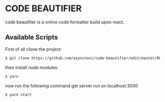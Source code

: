# CODE BEAUTIFIER
code beautifier is a online code formatter build upon react.

## Available Scripts

First of all clone the project:
```bash
$ git clone https://github.com/asyncnavi/code-beautifier/edit/master/README.md
```
then install node modules:
```bash
$ yarn
```
now run the following command get server run on localhost:3000
```bash
$ yarn start
```

